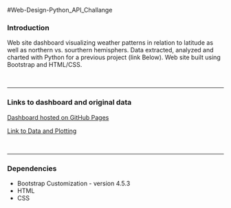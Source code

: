 #Web-Design-Python_API_Challange

<h3>Introduction</h3>

 Web site dashboard visualizing weather patterns in relation to latitude as well as 
 northern vs. sourthern hemisphers. Data extracted, analyzed and charted with Python 
 for a previous project (link Below). Web site built using Bootstrap and HTML/CSS.

<br>
 <hr>
<h3>Links to dashboard and original data</h3>
<p><a href="https://timsamson.github.io/Web-Design-Challenge/">Dashboard hosted on GitHub Pages</a></p>
<p><a href="https://github.com/timsamson/Python_API_Challange.git">Link to Data and Plotting</a></p>
<br>
<hr>

<h3>Dependencies</h3>
 <ul>
<li>Bootstrap Customization - version 4.5.3</li>
<li>HTML</li>
<li>CSS </li></ul>
